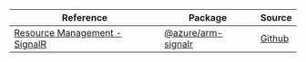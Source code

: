 | Reference | Package | Source |
|---|---|---|
|[Resource Management - SignalR](arm-signalr-readme.md)|[@azure/arm-signalr](https://www.npmjs.com/package/@azure/arm-signalr)|[Github](https://github.com/Azure/azure-sdk-for-js/blob/main/sdk/signalr/arm-signalr)|
